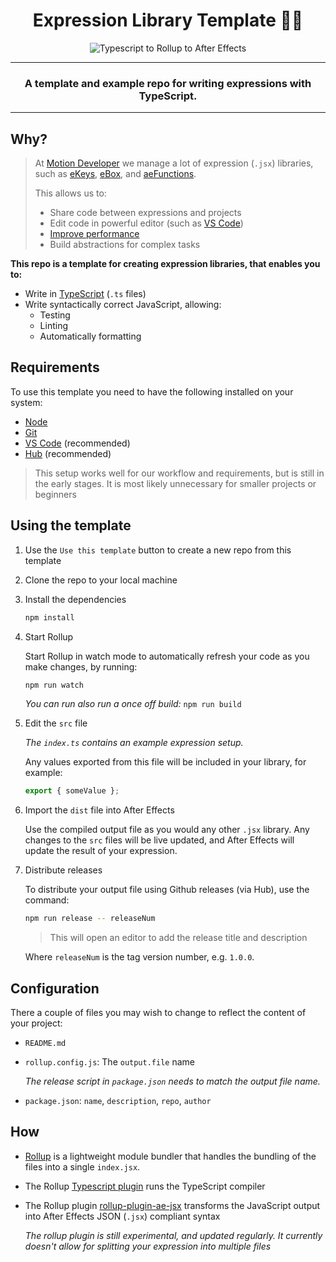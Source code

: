 <div align="center">

# Expression Library Template 🐱‍👤

![Typescript to Rollup to After Effects](https://user-images.githubusercontent.com/48076776/89993096-8ec47b80-dcc9-11ea-8b37-1ad911f48bb2.png)

---

### A template and example repo for writing expressions with TypeScript.

</div>

---

## Why?

> At [Motion Developer](https://motiondeveloper.com) we manage a lot of expression (`.jsx`) libraries, such as [eKeys](https://github.com/motiondeveloper/eKeys), [eBox](https://github.com/motiondeveloper/eBox), and [aeFunctions](https://github.com/motiondeveloper/aeFunctionsd).
>
> This allows us to:
>
> - Share code between expressions and projects
> - Edit code in powerful editor (such as [VS Code](https://code.visualstudio.com/))
> - [Improve performance](https://helpx.adobe.com/after-effects/using/legacy-and-extend-script-engine.html#syntax-requirements-expression-libraries)
> - Build abstractions for complex tasks

**This repo is a template for creating expression libraries, that enables you to:**

- Write in [TypeScript](https://www.typescriptlang.org/) (`.ts` files)
- Write syntactically correct JavaScript, allowing:
  - Testing
  - Linting
  - Automatically formatting

## Requirements

To use this template you need to have the following installed on your system:

- [Node](https://nodejs.org/en/)
- [Git](https://git-scm.com/)
- [VS Code](https://code.visualstudio.com/) (recommended)
- [Hub](https://github.com/github/hub) (recommended)

> This setup works well for our workflow and requirements, but is still in the early stages. It is most likely unnecessary for smaller projects or beginners

## Using the template

1. Use the `Use this template` button to create a new repo from this template

2. Clone the repo to your local machine

3. Install the dependencies

   ```sh
   npm install
   ```

4. Start Rollup

   Start Rollup in watch mode to automatically refresh your code as you make changes, by running:

   ```sh
   npm run watch
   ```

   _You can run also run a once off build:_ `npm run build`

5. Edit the `src` file

   _The `index.ts` contains an example expression setup._

   Any values exported from this file will be included in your library, for example:

   ```js
   export { someValue };
   ```

6. Import the `dist` file into After Effects

   Use the compiled output file as you would any other `.jsx` library. Any changes to the `src` files will be live updated, and After Effects will update the result of your expression.

7. Distribute releases

   To distribute your output file using Github releases (via Hub), use the command:

   ```sh
   npm run release -- releaseNum
   ```

   > This will open an editor to add the release title and description

   Where `releaseNum` is the tag version number, e.g. `1.0.0`.

## Configuration

There a couple of files you may wish to change to reflect the content of your project:

- `README.md`
- `rollup.config.js`: The `output.file` name

  _The release script in `package.json` needs to match the output file name._

- `package.json`: `name`, `description`, `repo`, `author`

## How

- [Rollup](https://rollupjs.org/) is a lightweight module bundler that handles the bundling of the files into a single `index.jsx`.

- The Rollup [Typescript plugin](https://www.npmjs.com/package/@rollup/plugin-typescript) runs the TypeScript compiler

- The Rollup plugin [rollup-plugin-ae-jsx](https://www.npmjs.com/package/rollup-plugin-ae-jsx) transforms the JavaScript output into After Effects JSON (`.jsx`) compliant syntax

  _The rollup plugin is still experimental, and updated regularly. It currently doesn't allow for splitting your expression into multiple files_
